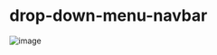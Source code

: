 # drop-down-menu-navbar
![image](https://user-images.githubusercontent.com/79825881/134609890-84bab285-5cd0-41eb-b1a4-36a3fb549c81.png)
